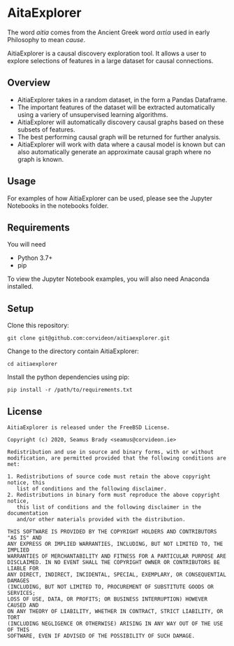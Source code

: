 # AitaExplorer


The word _aitia_ comes from the Ancient Greek word _αιτία_ used in early Philosophy to mean _cause_.

AitiaExplorer is a causal discovery exploration tool.
It allows a user to explore selections of features in a large dataset for causal connections.

## Overview

- AitiaExplorer takes in a random dataset, in the form a Pandas Dataframe.
- The important features of the dataset will be extracted automatically using a variery of unsupervised learning algorithms. 
- AitiaExplorer will automatically discovery causal graphs based on these subsets of features.
- The best performing causal graph will be returned for further analysis.
- AitiaExplorer will work with data where a causal model is known but can also automatically generate an approximate causal graph where no graph is known.

## Usage

For examples of how AitiaExplorer can be used, please see the Jupyter Notebooks in the notebooks folder.


## Requirements

You will need 
- Python 3.7+
- pip 

To view the Jupyter Notebook examples, you will also need Anaconda installed.

## Setup

Clone this repository:
```
git clone git@github.com:corvideon/aitiaexplorer.git
```
Change to the directory contain AitiaExplorer:

```
cd aitiaexplorer
```

Install the python dependencies using pip:
```
pip install -r /path/to/requirements.txt
```


## License

```
AitiaExplorer is released under the FreeBSD License.

Copyright (c) 2020, Seamus Brady <seamus@corvideon.ie>

Redistribution and use in source and binary forms, with or without
modification, are permitted provided that the following conditions are met:

1. Redistributions of source code must retain the above copyright notice, this
   list of conditions and the following disclaimer.
2. Redistributions in binary form must reproduce the above copyright notice,
   this list of conditions and the following disclaimer in the documentation
   and/or other materials provided with the distribution.

THIS SOFTWARE IS PROVIDED BY THE COPYRIGHT HOLDERS AND CONTRIBUTORS "AS IS" AND
ANY EXPRESS OR IMPLIED WARRANTIES, INCLUDING, BUT NOT LIMITED TO, THE IMPLIED
WARRANTIES OF MERCHANTABILITY AND FITNESS FOR A PARTICULAR PURPOSE ARE
DISCLAIMED. IN NO EVENT SHALL THE COPYRIGHT OWNER OR CONTRIBUTORS BE LIABLE FOR
ANY DIRECT, INDIRECT, INCIDENTAL, SPECIAL, EXEMPLARY, OR CONSEQUENTIAL DAMAGES
(INCLUDING, BUT NOT LIMITED TO, PROCUREMENT OF SUBSTITUTE GOODS OR SERVICES;
LOSS OF USE, DATA, OR PROFITS; OR BUSINESS INTERRUPTION) HOWEVER CAUSED AND
ON ANY THEORY OF LIABILITY, WHETHER IN CONTRACT, STRICT LIABILITY, OR TORT
(INCLUDING NEGLIGENCE OR OTHERWISE) ARISING IN ANY WAY OUT OF THE USE OF THIS
SOFTWARE, EVEN IF ADVISED OF THE POSSIBILITY OF SUCH DAMAGE.
```



